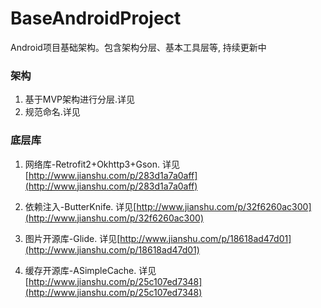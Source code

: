 # BaseAndroidProject
Android项目基础架构。包含架构分层、基本工具层等, 持续更新中

### 架构

1. 基于MVP架构进行分层.详见[]()
1. 规范命名.详见[]()

### 底层库

1. 网络库-Retrofit2+Okhttp3+Gson. 详见[http://www.jianshu.com/p/283d1a7a0aff](http://www.jianshu.com/p/283d1a7a0aff)

1. 依赖注入-ButterKnife. 详见[http://www.jianshu.com/p/32f6260ac300](http://www.jianshu.com/p/32f6260ac300)

1. 图片开源库-Glide. 详见[http://www.jianshu.com/p/18618ad47d01](http://www.jianshu.com/p/18618ad47d01)

1. 缓存开源库-ASimpleCache. 详见[http://www.jianshu.com/p/25c107ed7348](http://www.jianshu.com/p/25c107ed7348)
